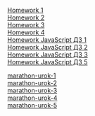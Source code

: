 [Homework 1](https://innchonok.github.io/genius-homework/homework-1/)<br>
[Homework 2](https://innchonok.github.io/genius-homework/homework-2/)<br>
[Homework 3](https://innchonok.github.io/genius-homework/homework-3/)<br>
[Homework 4](https://innchonok.github.io/genius-homework/homework-4/)<br>
[Homework JavaScript ДЗ 1](https://innchonok.github.io/genius-homework/Lesson2/)<br>
[Homework JavaScript ДЗ 2](https://innchonok.github.io/genius-homework/Lesson3/)<br>
[Homework JavaScript ДЗ 3](https://innchonok.github.io/genius-homework/Lesson4/)<br>
[Homework JavaScript ДЗ 5](https://innchonok.github.io/genius-homework/Lesson5/)<br>

[marathon-urok-1](https://innchonok.github.io/genius-homework/marathon-urok-1/)<br>
[marathon-urok-2](https://innchonok.github.io/genius-homework/marathon-urok-2/)<br>
[marathon-urok-3](https://innchonok.github.io/genius-homework/marathon-urok-3/)<br>
[marathon-urok-4](https://innchonok.github.io/genius-homework/marathon-urok-4/)<br>
[marathon-urok-5](https://innchonok.github.io/genius-homework/marathon-urok-5/)<br>
